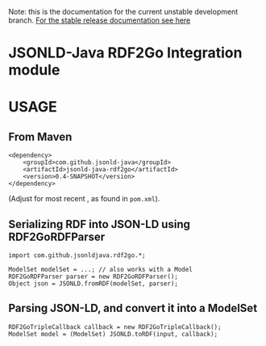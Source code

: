 Note: this is the documentation for the current unstable development branch. [For the stable release documentation see here](https://github.com/jsonld-java/jsonld-java/blob/v0.3/integration/rdf2go/README.md)

JSONLD-Java RDF2Go Integration module
=====================================

USAGE
=====

From Maven
----------

    <dependency>
        <groupId>com.github.jsonld-java</groupId>
        <artifactId>jsonld-java-rdf2go</artifactId>
        <version>0.4-SNAPSHOT</version>
    </dependency>

(Adjust for most recent <version>, as found in ``pom.xml``).


Serializing RDF into JSON-LD using RDF2GoRDFParser
--------------------------------------------------

    import com.github.jsonldjava.rdf2go.*;

    ModelSet modelSet = ...; // also works with a Model
    RDF2GoRDFParser parser = new RDF2GoRDFParser();
    Object json = JSONLD.fromRDF(modelSet, parser);

Parsing JSON-LD, and convert it into a ModelSet
-----------------------------------------------

    RDF2GoTripleCallback callback = new RDF2GoTripleCallback();
    ModelSet model = (ModelSet) JSONLD.toRDF(input, callback);
